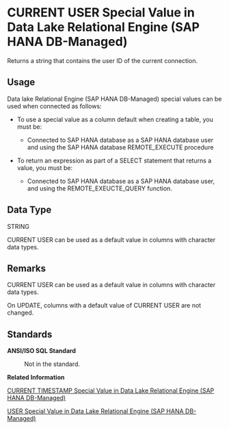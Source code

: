 <!-- loio336e6f16ef0b4dbeac5a0f16a1e8b15f -->

# CURRENT USER Special Value in Data Lake Relational Engine \(SAP HANA DB-Managed\)

Returns a string that contains the user ID of the current connection.



<a name="loio336e6f16ef0b4dbeac5a0f16a1e8b15f__section_agt_pxr_btb"/>

## Usage

Data lake Relational Engine \(SAP HANA DB-Managed\) special values can be used when connected as follows:

-   To use a special value as a column default when creating a table, you must be:
    -   Connected to SAP HANA database as a SAP HANA database user and using the SAP HANA database REMOTE\_EXECUTE procedure

-   To return an expression as part of a SELECT statement that returns a value, you must be:
    -   Connected to SAP HANA database as a SAP HANA database user, and using the REMOTE\_EXEUCTE\_QUERY function.




<a name="loio336e6f16ef0b4dbeac5a0f16a1e8b15f__section_xlx_ndr_btb"/>

## Data Type

STRING

CURRENT USER can be used as a default value in columns with character data types.



<a name="loio336e6f16ef0b4dbeac5a0f16a1e8b15f__section_kfx_4dr_btb"/>

## Remarks

CURRENT USER can be used as a default value in columns with character data types.

On UPDATE, columns with a default value of CURRENT USER are not changed.



<a name="loio336e6f16ef0b4dbeac5a0f16a1e8b15f__section_ulg_pdr_btb"/>

## Standards


<dl>
<dt><b>

ANSI/ISO SQL Standard

</b></dt>
<dd>

Not in the standard.



</dd>
</dl>

**Related Information**  


[CURRENT TIMESTAMP Special Value in Data Lake Relational Engine \(SAP HANA DB-Managed\)](current-timestamp-special-value-in-data-lake-relational-engine-sap-hana-db-managed-4bbfdd6.md "Combines CURRENT DATE and CURRENT TIME to form a TIMESTAMP value containing the year, month, day, hour, minute, second, and fraction of a second.")

[USER Special Value in Data Lake Relational Engine \(SAP HANA DB-Managed\)](user-special-value-in-data-lake-relational-engine-sap-hana-db-managed-8eda34d.md "Returns a string that contains the user ID of the current connection.")

